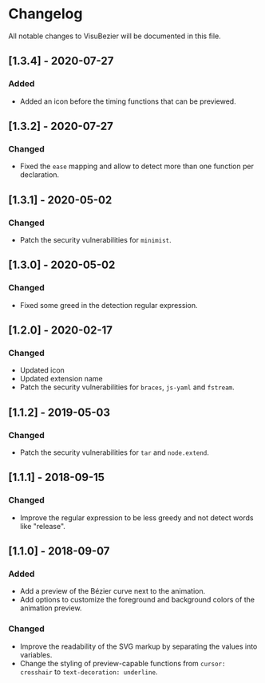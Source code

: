# Changelog
All notable changes to VisuBezier will be documented in this file.

## [1.3.4] - 2020-07-27
### Added
- Added an icon before the timing functions that can be previewed.

## [1.3.2] - 2020-07-27
### Changed
- Fixed the `ease` mapping and allow to detect more than one function per declaration.

## [1.3.1] - 2020-05-02
### Changed
- Patch the security vulnerabilities for `minimist`.

## [1.3.0] - 2020-05-02
### Changed
- Fixed some greed in the detection regular expression.

## [1.2.0] - 2020-02-17
### Changed
- Updated icon
- Updated extension name
- Patch the security vulnerabilities for `braces`, `js-yaml` and `fstream`.

## [1.1.2] - 2019-05-03
### Changed
- Patch the security vulnerabilities for `tar` and `node.extend`.

## [1.1.1] - 2018-09-15
### Changed
- Improve the regular expression to be less greedy and not detect words like "release".

## [1.1.0] - 2018-09-07
### Added
- Add a preview of the Bézier curve next to the animation.
- Add options to customize the foreground and background colors of the animation preview.

### Changed
- Improve the readability of the SVG markup by separating the values into variables.
- Change the styling of preview-capable functions from `cursor: crosshair` to `text-decoration: underline`.